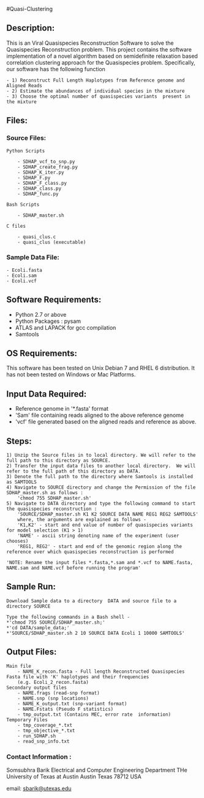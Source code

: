 #Quasi-Clustering

## Description: 

This is an Viral Quasispecies Reconstruction Software to solve the Quasispecies Reconstruction problem. This project contains the software implementation of a novel algorithm based on semidefinite relaxation based correlation clustering approach for the Quasispecies problem. Specifically, our software has the following function 

    - 1) Reconstruct Full Length Haplotypes from Reference genome and Aligned Reads
    - 2) Estimate the abundances of individual species in the mixture 
    - 3) Choose the optimal number of quasispecies variants  present in the mixture


## Files:
### Source Files:
    Python Scripts 
   
        - SDHAP_vcf_to_snp.py
        - SDHAP_create_frag.py
        - SDHAP_K_iter.py
        - SDHAP_F.py
        - SDHAP_F_class.py
        - SDHAP_class.py
        - SDHAP_func.py
   
    Bash Scripts 
     
        - SDHAP_master.sh
        
    C files
    
        - quasi_clus.c
        - quasi_clus (executable)

### Sample Data File:
    - Ecoli.fasta
    - Ecoli.sam 
    - Ecoli.vcf 


## Software Requirements: 
* Python 2.7 or above 
* Python Packages : pysam
* ATLAS and LAPACK for gcc compilation
* Samtools

## OS Requirements: 

This software has been tested on Unix Debian 7 and RHEL 6 distribution. It has not been tested on Windows or Mac Platforms. 

## Input Data Required: 

* Reference genome in '*.fasta' format
* 'Sam' file containing reads aligned to the above reference genome
* 'vcf' file generated based on the aligned reads and reference as above. 


## Steps: 
    1) Unzip the Source files in to local directory. We will refer to the full path to this directory as SOURCE. 
    2) Transfer the input data files to another local directory.  We will refer to the full path of this directory as DATA.  
    3) Denote the full path to the directory where Samtools is installed as SAMTOOLS
    4) Navigate to SOURCE directory and change the Permission of the file SDHAP_master.sh as follows : 
        'chmod 755 SDHAP_master.sh'
    5) Navigate to DATA directory and type the following command to start the quasispecies reconstruction : 
    	'SOURCE/SDHAP_master.sh K1 K2 SOURCE DATA NAME REG1 REG2 SAMTOOLS'
	    where, the arguments are explained as follows -
	    'K1,K2' - start and end value of number of quasispecies variants for model selection (K1 > 1)
	    'NAME' - ascii string denoting name of the experiment (user chooses)
	    'REG1, REG2' - start and end of the genomic region along the reference over which quasispecies reconstruction is performed 

    'NOTE: Rename the input files *.fasta,*.sam and *.vcf to NAME.fasta, NAME.sam and NAME.vcf before running the program'
	

## Sample Run: 
    Download Sample data to a directory  DATA and source file to a directory SOURCE
    
    Type the following commands in a Bash shell - 
    *'chmod 755 SOURCE/SDHAP_master.sh;' 
    *'cd DATA/sample_data;' 
    *'SOURCE/SDHAP_master.sh 2 10 SOURCE DATA Ecoli 1 10000 SAMTOOLS'
	

## Output Files: 
    Main file 
        - NAME_K_recon.fasta - Full length Reconstructed Quasispecies Fasta file with 'K' haplotypes and their frequencies
        (e.g. Ecoli_2_recon.fasta)
    Secondary output files
        - NAME.frags (read-snp format)
        - NAME.snp (snp locations)
        - NAME_K_output.txt (snp-variant format) 
        - NAME.Fstats (Pseudo F statistics)
        - tmp_output.txt (Contains MEC, error rate  information)
    Temporary Files 
        - tmp_coverage_*.txt 
        - tmp_objective_*.txt
        - run_SDHAP.sh
        - read_snp_info.txt

### Contact Information : 
Somsubhra Barik
Electrical and Computer Engineering Department
THe University of Texas at Austin
Austin
Texas 78712
USA

email: sbarik@utexas.edu






